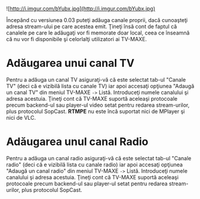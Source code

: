 ![http://i.imgur.com/bYubx.jpg](http://i.imgur.com/bYubx.jpg)

Începând cu versiunea 0.03 puteţi adăuga canale proprii, dacă cunoaşteţi adresa stream-ului pe care acestea emit. Ţineţi însă cont de faptul că canalele pe care le adăugaţi vor fi memorate doar local, ceea ce înseamnă că nu vor fi disponibile şi celorlalţi utilizatori ai TV-MAXE.

# Adăugarea unui canal TV #

Pentru a adăuga un canal TV asiguraţi-vă că este selectat tab-ul "Canale TV" (deci că e vizibilă lista cu canale TV) iar apoi accesaţi opţiunea "Adaugă un canal TV" din meniul TV-MAXE `->` Listă. Introduceţi numele canalului şi adresa acestuia. Ţineţi cont că TV-MAXE suportă aceleaşi protocoale precum backend-ul sau player-ul video setat pentru redarea stream-urilor, plus protocolul SopCast. **RTMPE** nu este încă suportat nici de MPlayer şi nici de VLC.

# Adăugarea unul canal Radio #

Pentru a adăuga un canal radio asiguraţi-vă că este selectat tab-ul "Canale radio" (deci că e vizibilă lista cu canale radio) iar apoi accesaţi opţiunea "Adaugă un canal radio" din meniul TV-MAXE `->` Listă. Introduceţi numele canalului şi adresa acestuia. Ţineţi cont că TV-MAXE suportă aceleaşi protocoale precum backend-ul sau player-ul setat pentru redarea stream-urilor, plus protocolul SopCast.